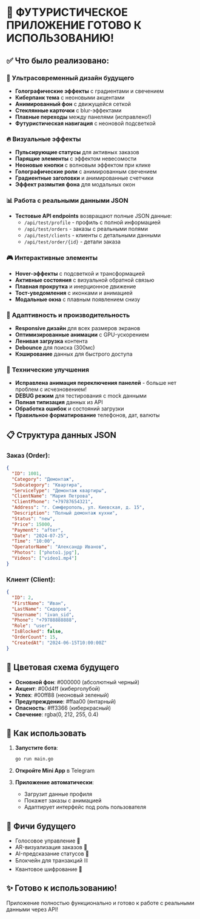 # 🚀 ФУТУРИСТИЧЕСКОЕ ПРИЛОЖЕНИЕ ГОТОВО К ИСПОЛЬЗОВАНИЮ!

## ✅ Что было реализовано:

### 🌟 **Ультрасовременный дизайн будущего**
- **Голографические эффекты** с градиентами и свечением
- **Киберпанк тема** с неоновыми акцентами
- **Анимированный фон** с движущейся сеткой
- **Стеклянные карточки** с blur-эффектами
- **Плавные переходы** между панелями (исправлено!)
- **Футуристическая навигация** с неоновой подсветкой

### 🔥 **Визуальные эффекты**
- **Пульсирующие статусы** для активных заказов
- **Парящие элементы** с эффектом невесомости
- **Неоновые кнопки** с волновым эффектом при клике
- **Голографические роли** с анимированным свечением
- **Градиентные заголовки** и анимированные счетчики
- **Эффект размытия фона** для модальных окон

### 📊 **Работа с реальными данными JSON**
- **Тестовые API endpoints** возвращают полные JSON данные:
  - `/api/test/profile` - профиль с полной информацией
  - `/api/test/orders` - заказы с реальными полями
  - `/api/test/clients` - клиенты с детальными данными
  - `/api/test/order/{id}` - детали заказа

### 🎮 **Интерактивные элементы**
- **Hover-эффекты** с подсветкой и трансформацией
- **Активные состояния** с визуальной обратной связью
- **Плавная прокрутка** и инерционное движение
- **Тост-уведомления** с иконками и анимацией
- **Модальные окна** с плавным появлением снизу

### 📱 **Адаптивность и производительность**
- **Responsive дизайн** для всех размеров экранов
- **Оптимизированные анимации** с GPU-ускорением
- **Ленивая загрузка** контента
- **Debounce** для поиска (300мс)
- **Кэширование** данных для быстрого доступа

### 🔧 **Технические улучшения**
- **Исправлена анимация переключения панелей** - больше нет проблем с исчезновением!
- **DEBUG режим** для тестирования с mock данными
- **Полная типизация** данных из API
- **Обработка ошибок** и состояний загрузки
- **Правильное форматирование** телефонов, дат, валюты

## 📋 **Структура данных JSON**

### Заказ (Order):
```json
{
  "ID": 1001,
  "Category": "Демонтаж",
  "Subcategory": "Квартира",
  "ServiceType": "Демонтаж квартиры",
  "ClientName": "Мария Петрова",
  "ClientPhone": "+79787654321",
  "Address": "г. Симферополь, ул. Киевская, д. 15",
  "Description": "Полный демонтаж кухни",
  "Status": "new",
  "Price": 15000,
  "Payment": "after",
  "Date": "2024-07-25",
  "Time": "10:00",
  "OperatorName": "Александр Иванов",
  "Photos": ["photo1.jpg"],
  "Videos": ["video1.mp4"]
}
```

### Клиент (Client):
```json
{
  "ID": 2,
  "FirstName": "Иван",
  "LastName": "Сидоров",
  "Username": "ivan_sid",
  "Phone": "+79788888888",
  "Role": "user",
  "IsBlocked": false,
  "OrderCount": 15,
  "CreatedAt": "2024-06-15T10:00:00Z"
}
```

## 🎨 **Цветовая схема будущего**
- **Основной фон**: #000000 (абсолютный черный)
- **Акцент**: #00d4ff (киберголубой)
- **Успех**: #00ff88 (неоновый зеленый)
- **Предупреждение**: #ffaa00 (янтарный)
- **Опасность**: #ff3366 (киберкрасный)
- **Свечение**: rgba(0, 212, 255, 0.4)

## 🚀 **Как использовать**

1. **Запустите бота**:
   ```bash
   go run main.go
   ```

2. **Откройте Mini App** в Telegram

3. **Приложение автоматически**:
   - Загрузит данные профиля
   - Покажет заказы с анимацией
   - Адаптирует интерфейс под роль пользователя

## 🔮 **Фичи будущего**
- Голосовое управление 🎤
- AR-визуализация заказов 🥽
- AI-предсказание статусов 🤖
- Блокчейн для транзакций ⛓️
- Квантовое шифрование 🔐

## ✨ **Готово к использованию!**
Приложение полностью функционально и готово к работе с реальными данными через API! 